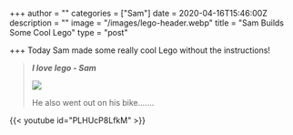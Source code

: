 +++
author = ""
categories = ["Sam"]
date = 2020-04-16T15:46:00Z
description = ""
image = "/images/lego-header.webp"
title = "Sam Builds Some Cool Lego"
type = "post"

+++
Today Sam made some really cool Lego without the instructions!

> **_I love lego - Sam_**
>
> ![](/images/sam-lego.jpg)
>
> He also went out on his bike.......

{{< youtube id="PLHUcP8LfkM" >}}